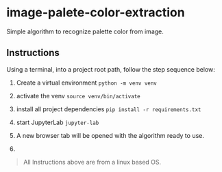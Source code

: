 # image-palete-color-extraction

Simple algorithm to recognize palette color from image.

## Instructions
Using a terminal, into a project root path, follow the step sequence below:

 1. Create a virtual environment
 `python -m venv venv`
 
 2. activate the venv
`source venv/bin/activate`

 3. install all project dependencies
`pip install -r requirements.txt`

4. start JupyterLab
`jupyter-lab`

5. A new browser tab will be opened with the algorithm ready to use.
6. 

> All Instructions above are from a linux based OS.
